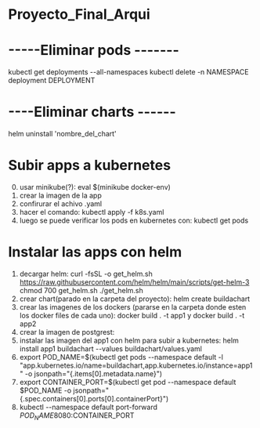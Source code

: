 # Proyecto_Final_Arqui

# -----Eliminar pods -------
kubectl get deployments --all-namespaces 
kubectl delete -n NAMESPACE deployment DEPLOYMENT

# ----Eliminar charts ------
helm uninstall 'nombre_del_chart'

# Subir apps a kubernetes
0) usar minikube(?): eval $(minikube docker-env)
1) crear la imagen de la app
2) confirurar el achivo .yaml
3) hacer el comando: kubectl apply -f k8s.yaml
4) luego se puede verificar los pods en kubernetes con: kubectl get pods
# Instalar las apps con helm
1) decargar helm:
  curl -fsSL -o get_helm.sh https://raw.githubusercontent.com/helm/helm/main/scripts/get-helm-3
  chmod 700 get_helm.sh
  ./get_helm.sh
2) crear chart(parado en la carpeta del proyecto): helm create buildachart
3) crear las imagenes de los dockers (pararse en la carpeta donde esten los docker files de cada uno): docker build . -t app1 y docker build . -t app2
4) crear la imagen de postgrest: 
5) instalar las imagen del app1 con helm para subir a kubernetes: helm install app1 buildachart --values buildachart/values.yaml
6) export POD_NAME=$(kubectl get pods --namespace default -l "app.kubernetes.io/name=buildachart,app.kubernetes.io/instance=app1" -o jsonpath="{.items[0].metadata.name}")
7) export CONTAINER_PORT=$(kubectl get pod --namespace default $POD_NAME -o jsonpath="{.spec.containers[0].ports[0].containerPort}")
8) kubectl --namespace default port-forward $POD_NAME 8080:$CONTAINER_PORT
